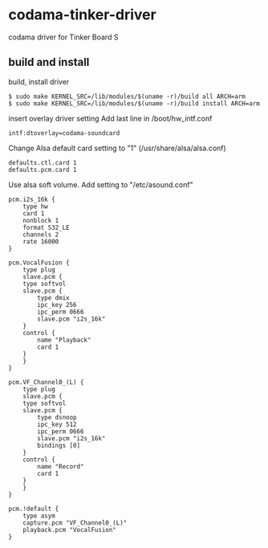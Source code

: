 # codama-tinker-driver
codama driver for Tinker Board S

## build and install
build, install driver
```
$ sudo make KERNEL_SRC=/lib/modules/$(uname -r)/build all ARCH=arm
$ sudo make KERNEL_SRC=/lib/modules/$(uname -r)/build install ARCH=arm
```
insert overlay driver setting
Add last line in /boot/hw_intf.conf
```
intf:dtoverlay=codama-soundcard
```

Change Alsa default card setting to "1" (/usr/share/alsa/alsa.conf)
```
defaults.ctl.card 1
defaults.pcm.card 1
```

Use alsa soft volume.
Add setting to "/etc/asound.conf"
```
pcm.i2s_16k {
	type hw
	card 1
	nonblock 1
	format S32_LE
	channels 2
	rate 16000
}

pcm.VocalFusion {
	type plug
	slave.pcm {
	type softvol
	slave.pcm {
		type dmix
		ipc_key 256
		ipc_perm 0666
		slave.pcm "i2s_16k"
	}
	control {
		name "Playback"
		card 1
	}
    }
}

pcm.VF_Channel0_(L) {
	type plug
	slave.pcm {
	type softvol
	slave.pcm {
		type dsnoop
		ipc_key 512
		ipc_perm 0666
		slave.pcm "i2s_16k"
		bindings [0]
	}
	control {
		name "Record"
		card 1
	}
    }
}

pcm.!default {
	type asym
	capture.pcm "VF_Channel0_(L)"
	playback.pcm "VocalFusion"
}
```
